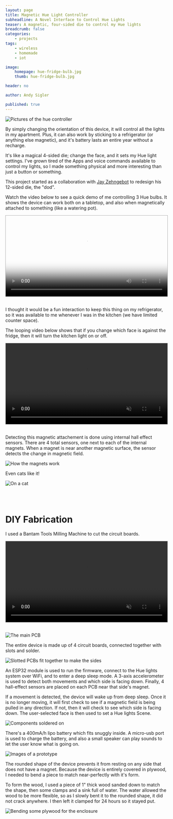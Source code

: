 ```yaml
---
layout: page
title: Magnetic Hue Light Controller
subheadline: A Novel Interface to Control Hue Lights
teaser: A magnetic, four-sided die to control my Hue lights
breadcrumb: false
categories:
    - projects
tags:
    - wireless
    - homemade
    - iot

image:
    homepage: hue-fridge-bulb.jpg
    thumb: hue-fridge-bulb.jpg

header: no

author: Andy Sigler

published: true
---
```


![Pictures of the hue controller]({{site.url}}/images/hue-fridge.jpg)

By simply changing the orientation of this device, it will control all the lights in my apartment. Plus, it can also work by sticking to a refrigerator (or anything else magnetic), and it's battery lasts an entire year without a recharge.

It's like a magical 4-sided die; change the face, and it sets my Hue light settings. I've grown tired of the Apps and voice commands available to control my lights, so I made something physical and more interesting than just a button or something.

This project started as a collaboration with [Jay Zehngebot](http://www.jayzehngebot.com/realjayz/?/about/) to redesign his 12-sided die, the "dod".

Watch the video below to see a quick demo of me controlling 3 Hue bulbs. It shows the device can work both on a tabletop, and also when magnetically attached to something (like a watering pot).

<video id="vid_demo" style="margin-left:auto;margin-right:auto;display:block;width:100%;max-width:640px; height:auto; border:1px solid #aaa" width="1280" height="720" controls loop poster="{{site.url}}/images/hue-demo-poster.png">
  <source src="{{site.url}}/images/hue-demo.webm" type="video/webm">
  <source src="{{site.url}}/images/hue-demo.ogv" type="video/ogg">
  <source src="{{site.url}}/images/hue-demo.mp4" type="video/mp4">
</video>
<script type="text/javascript">
//    var vid_demo = document.getElementById('vid_demo');
//    vid_demo.removeAttribute('controls');
//    vid_demo.addEventListener('canplaythrough', function(e){
//        vid_demo.play();
//    })
</script>

<br />

I thought it would be a fun interaction to keep this thing on my refrigerator, so it was available to me whenever I was in the kitchen (we have limited counter space).

The looping video below shows that if you change which face is against the fridge, then it will turn the kitchen light on or off.

<video id="vid_fridge" style="margin-left:auto;margin-right:auto;display:block;width:100%;max-width:640px; height:auto; border:1px solid #aaa" width="1280" height="720" controls loop muted>
  <source src="{{site.url}}/images/hue-fridge-loop.webm" type="video/webm">
  <source src="{{site.url}}/images/hue-fridge-loop.ogv" type="video/ogg">
  <source src="{{site.url}}/images/hue-fridge-loop.mp4" type="video/mp4">
</video>
<script type="text/javascript">
    var vid_fridge = document.getElementById('vid_fridge');
    vid_fridge.removeAttribute('controls');
    vid_fridge.addEventListener('canplaythrough', function(e){
        vid_fridge.play();
    })
</script>

<br />

Detecting this magnetic attachement is done using internal hall effect sensors. There are 4 total sensors, one next to each of the internal magnets. When a magnet is near another magnetic surface, the sensor detects the change in magnetic field.

![How the magnets work]({{site.url}}/images/hue-magnet-describe.jpg)

Even cats like it!

![On a cat]({{site.url}}/images/hue-cat.jpg)

<br />
<br />

# DIY Fabrication

I used a Bantam Tools Milling Machine to cut the circuit boards.

<video id="vid_pcb" style="margin-left:auto;margin-right:auto;display:block;width:100%;max-width:640px; height:auto; border:1px solid #aaa" width="1280" height="720" controls loop muted>
  <source src="{{site.url}}/images/hue-pcb.webm" type="video/webm">
  <source src="{{site.url}}/images/hue-pcb.ogv" type="video/ogg">
  <source src="{{site.url}}/images/hue-pcb.mp4" type="video/mp4">
</video>
<script type="text/javascript">
    var vid_pcb = document.getElementById('vid_pcb');
    vid_pcb.removeAttribute('controls');
    vid_pcb.addEventListener('canplaythrough', function(e){
        vid_pcb.play();
    })
</script>

<br />

![The main PCB]({{site.url}}/images/hue-pcb-coin.jpg)

The entire device is made up of 4 circuit boards, connected together with slots and solder.

![Slotted PCBs fit together to make the sides]({{site.url}}/images/hue-pcb-slots.jpg)

An ESP32 module is used to run the firmware, connect to the Hue lights system over WiFi, and to enter a deep sleep mode. A 3-axis accelerometer is used to detect both movements and which side is facing down. Finally, 4 hall-effect sensors are placed on each PCB near that side's magnet.

If a movement is detected, the device will wake up from deep sleep. Once it is no longer moving, it will first check to see if a magnetic field is being pulled in any direction. If not, then it will check to see which side is facing down. The user-selected face is then used to set a Hue lights Scene.

![Components soldered on]({{site.url}}/images/hue-pcb-soldered.jpg)

There's a 400mA/h lipo battery which fits snuggly inside. A micro-usb port is used to charge the battery, and also a small speaker can play sounds to let the user know what is going on.

![Images of a prototype]({{site.url}}/images/hue-prototype-grid.jpg)

The rounded shape of the device prevents it from resting on any side that does not have a magnet. Because the device is entirely covered in plywood, I needed to bend a piece to match near-perfectly with it's form.

To form the wood, I used a piece of 1" thick wood sanded down to match the shape, then some clamps and a sink full of water. The water allowed the wood to be more flexible, so as I slowly bent it to the rounded shape, it did not crack anywhere. I then left it clamped for 24 hours so it stayed put.

![Bending some plywood for the enclosure]({{site.url}}/images/hue-bend-wood.jpg)

